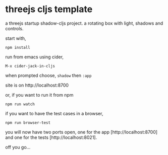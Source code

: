 # threejs cljs template

a threejs startup shadow-cljs project.  a rotating box with light, shadows and controls.

start with,

```npm install```

run from emacs using cider,

```M-x cider-jack-in-cljs```

when prompted choose, ```shadow``` then ```:app```

site is on http://localhost:8700

or, if you want to run it from npm

```npm run watch```

if you want to have the test cases in a browser,

```npm run browser-test```

you will now have two ports open, one for the app [http://localhost:8700] and one for the tests [http://localhost:8021].

off you go...
